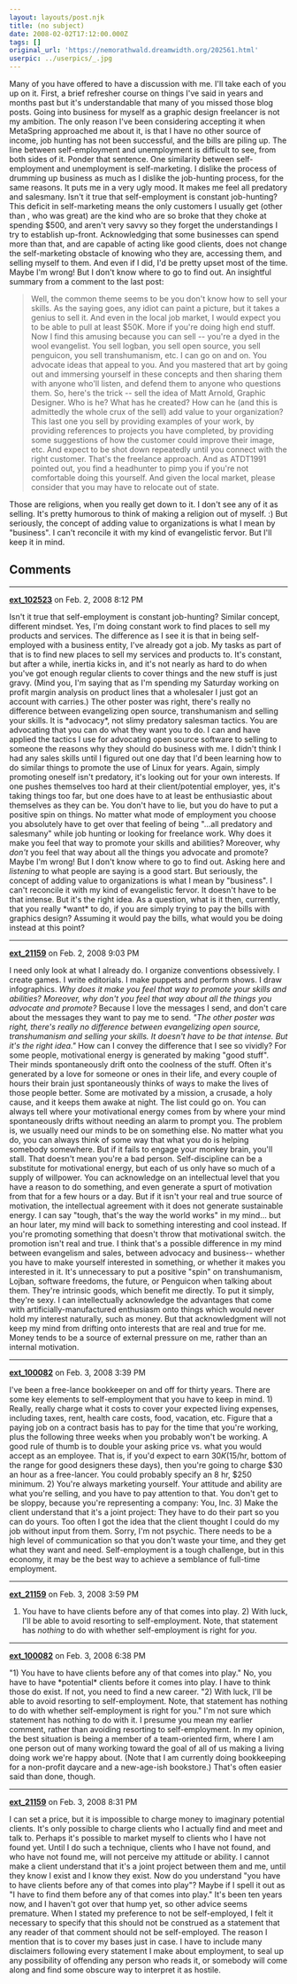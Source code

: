 ```yaml
---
layout: layouts/post.njk
title: (no subject)
date: 2008-02-02T17:12:00.000Z
tags: []
original_url: 'https://nemorathwald.dreamwidth.org/202561.html'
userpic: ../userpics/_.jpg
---
```

Many of you have offered to have a discussion with me. I'll take each of you up on it. First, a brief refresher course on things I've said in years and months past but it's understandable that many of you missed those blog posts. Going into business for myself as a graphic design freelancer is not my ambition. The only reason I've been considering accepting it when MetaSpring approached me about it, is that I have no other source of income, job hunting has not been successful, and the bills are piling up. The line between self-employment and unemployment is difficult to see, from both sides of it. Ponder that sentence. One similarity between self-employment and unemployment is self-marketing. I dislike the process of drumming up business as much as I dislike the job-hunting process, for the same reasons. It puts me in a very ugly mood. It makes me feel all predatory and salesmany. Isn't it true that self-employment is constant job-hunting? This deficit in self-marketing means the only customers I usually get (other than , who was great) are the kind who are so broke that they choke at spending $500, and aren't very savvy so they forget the understandings I try to establish up-front. Acknowledging that some businesses can spend more than that, and are capable of acting like good clients, does not change the self-marketing obstacle of knowing who they are, accessing them, and selling myself to them. And even if I did, I'd be pretty upset most of the time. Maybe I'm wrong! But I don't know where to go to find out. An insightful summary from a comment to the last post:

> Well, the common theme seems to be you don't know how to sell your skills. As the saying goes, any idiot can paint a picture, but it takes a genius to sell it. And even in the local job market, I would expect you to be able to pull at least $50K. More if you're doing high end stuff. Now I find this amusing because you can sell -- you're a dyed in the wool evangelist. You sell logban, you sell open source, you sell penguicon, you sell transhumanism, etc. I can go on and on. You advocate ideas that appeal to you. And you mastered that art by going out and immersing yourself in these concepts and then sharing them with anyone who'll listen, and defend them to anyone who questions them. So, here's the trick -- sell the idea of Matt Arnold, Graphic Designer. Who is he? What has he created? How can he (and this is admittedly the whole crux of the sell) add value to your organization? This last one you sell by providing examples of your work, by providing references to projects you have completed, by providing some suggestions of how the customer could improve their image, etc. And expect to be shot down repeatedly until you connect with the right customer. That's the freelance approach. And as ATDT1991 pointed out, you find a headhunter to pimp you if you're not comfortable doing this yourself. And given the local market, please consider that you may have to relocate out of state.

Those are religions, when you really get down to it. I don't see any of it as selling. It's pretty humorous to think of making a religion out of myself. :) But seriously, the concept of adding value to organizations is what I mean by "business". I can't reconcile it with my kind of evangelistic fervor. But I'll keep it in mind.

## Comments

---

**[ext_102523](https://www.dreamwidth.org/users/ext_102523)** on Feb. 2, 2008 8:12 PM

Isn't it true that self-employment is constant job-hunting? Similar concept, different mindset. Yes, I'm doing constant work to find places to sell my products and services. The difference as I see it is that in being self-employed with a business entity, I've already got a job. My tasks as part of that is to find new places to sell my services and products to. It's constant, but after a while, inertia kicks in, and it's not nearly as hard to do when you've got enough regular clients to cover things and the new stuff is just gravy. (Mind you, I'm saying that as I'm spending my Saturday working on profit margin analysis on product lines that a wholesaler I just got an account with carries.) The other poster was right, there's really no difference between evangelizing open source, transhumanism and selling your skills. It is \*advocacy\*, not slimy predatory salesman tactics. You are advocating that you can do what they want you to do. I can and have applied the tactics I use for advocating open source software to selling to someone the reasons why they should do business with me. I didn't think I had any sales skills until I figured out one day that I'd been learning how to do similar things to promote the use of Linux for years. Again, simply promoting oneself isn't predatory, it's looking out for your own interests. If one pushes themselves too hard at their client/potential employer, yes, it's taking things too far, but one does have to at least be enthusiastic about themselves as they can be. You don't have to lie, but you do have to put a positive spin on things. No matter what mode of employment you choose you absolutely have to get over that feeling of being "...all predatory and salesmany" while job hunting or looking for freelance work. Why does it make you feel that way to promote your skills and abilities? Moreover, why _don't_ you feel that way about all the things you advocate and promote? Maybe I'm wrong! But I don't know where to go to find out. Asking here and _listening_ to what people are saying is a good start. But seriously, the concept of adding value to organizations is what I mean by "business". I can't reconcile it with my kind of evangelistic fervor. It doesn't have to be that intense. But it's the right idea. As a question, what is it then, currently, that you really \*want\* to do, if you are simply trying to pay the bills with graphics design? Assuming it would pay the bills, what would you be doing instead at this point?

---

**[ext_21159](https://www.dreamwidth.org/users/ext_21159)** on Feb. 2, 2008 9:03 PM

I need only look at what I already do. I organize conventions obsessively. I create games. I write editorials. I make puppets and perform shows. I draw infographics. _Why does it make you feel that way to promote your skills and abilities? Moreover, why don't you feel that way about all the things you advocate and promote?_ Because I love the messages I send, and don't care about the messages they want to pay me to send. _"The other poster was right, there's really no difference between evangelizing open source, transhumanism and selling your skills. It doesn't have to be that intense. But it's the right idea."_ How can I convey the difference that I see so vividly? For some people, motivational energy is generated by making "good stuff". Their minds spontaneously drift onto the coolness of the stuff. Often it's generated by a love for someone or ones in their life, and every couple of hours their brain just spontaneously thinks of ways to make the lives of those people better. Some are motivated by a mission, a crusade, a holy cause, and it keeps them awake at night. The list could go on. You can always tell where your motivational energy comes from by where your mind spontaneously drifts without needing an alarm to prompt you. The problem is, we usually need our minds to be on something else. No matter what you do, you can always think of some way that what you do is helping somebody somewhere. But if it fails to engage your monkey brain, you'll stall. That doesn't mean you're a bad person. Self-discipline can be a substitute for motivational energy, but each of us only have so much of a supply of willpower. You can acknowledge on an intellectual level that you have a reason to do something, and even generate a spurt of motivation from that for a few hours or a day. But if it isn't your real and true source of motivation, the intellectual agreement with it does not generate sustainable energy. I can say "tough, that's the way the world works" in my mind... but an hour later, my mind will back to something interesting and cool instead. If you're promoting something that doesn't throw that motivational switch. the promotion isn't real and true. I think that's a possible difference in my mind between evangelism and sales, between advocacy and business-- whether you have to make yourself interested in something, or whether it makes you interested in it. It's unnecessary to put a positive "spin" on transhumanism, Lojban, software freedoms, the future, or Penguicon when talking about them. They're intrinsic goods, which benefit me directly. To put it simply, they're sexy. I can intellectually acknowledge the advantages that come with artificially-manufactured enthusiasm onto things which would never hold my interest naturally, such as money. But that acknowledgment will not keep my mind from drifting onto interests that are real and true for me. Money tends to be a source of external pressure on me, rather than an internal motivation.

---

**[ext_100082](https://www.dreamwidth.org/users/ext_100082)** on Feb. 3, 2008 3:39 PM

I've been a free-lance bookkeeper on and off for thirty years. There are some key elements to self-employment that you have to keep in mind. 1) Really, really charge what it costs to cover your expected living expenses, including taxes, rent, health care costs, food, vacation, etc. Figure that a paying job on a contract basis has to pay for the time that you're working, plus the following three weeks when you probably won't be working. A good rule of thumb is to double your asking price vs. what you would accept as an employee. That is, if you'd expect to earn $30K ($15/hr, bottom of the range for good designers these days), then you're going to charge $30 an hour as a free-lancer. You could probably specify an 8 hr, $250 minimum. 2) You're always marketing yourself. Your attitude and ability are what you're selling, and you have to pay attention to that. You don't get to be sloppy, because you're representing a company: You, Inc. 3) Make the client understand that it's a joint project: They have to do their part so you can do yours. Too often I got the idea that the client thought I could do my job without input from them. Sorry, I'm not psychic. There needs to be a high level of communication so that you don't waste your time, and they get what they want and need. Self-employment is a tough challenge, but in this economy, it may be the best way to achieve a semblance of full-time employment.

---

**[ext_21159](https://www.dreamwidth.org/users/ext_21159)** on Feb. 3, 2008 3:59 PM

1) You have to have clients before any of that comes into play. 2) With luck, I'll be able to avoid resorting to self-employment. Note, that statement has _nothing_ to do with whether self-employment is right for _you_.

---

**[ext_100082](https://www.dreamwidth.org/users/ext_100082)** on Feb. 3, 2008 6:38 PM

"1) You have to have clients before any of that comes into play." No, you have to have \*potential\* clients before it comes into play. I have to think those do exist. If not, you need to find a new career. "2) With luck, I'll be able to avoid resorting to self-employment. Note, that statement has nothing to do with whether self-employment is right for you." I'm not sure which statement has nothing to do with it. I presume you mean my earlier comment, rather than avoiding resorting to self-employment. In my opinion, the best situation is being a member of a team-oriented firm, where I am one person out of many working toward the goal of all of us making a living doing work we're happy about. (Note that I am currently doing bookkeeping for a non-profit daycare and a new-age-ish bookstore.) That's often easier said than done, though.

---

**[ext_21159](https://www.dreamwidth.org/users/ext_21159)** on Feb. 3, 2008 8:31 PM

I can set a price, but it is impossible to charge money to imaginary potential clients. It's only possible to charge clients who I actually find and meet and talk to. Perhaps it's possible to market myself to clients who I have not found yet. Until I do such a technique, clients who I have not found, and who have not found me, will not perceive my attitude or ability. I cannot make a client understand that it's a joint project between them and me, until they know I exist and I know they exist. Now do you understand "you have to have clients before any of that comes into play"? Maybe if I spell it out as "I have to find them before any of that comes into play." It's been ten years now, and I haven't got over that hump yet, so other advice seems premature. When I stated my preference to not be self-employed, I felt it necessary to specify that this should not be construed as a statement that any reader of that comment should not be self-employed. The reason I mention that is to cover my bases just in case. I have to include many disclaimers following every statement I make about employment, to seal up any possibility of offending any person who reads it, or somebody will come along and find some obscure way to interpret it as hostile.
